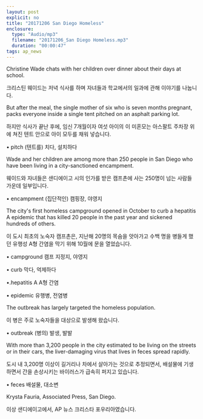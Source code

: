 ```yaml
---
layout: post
explicit: no
title: "20171206 San Diego Homeless"
enclosure:
  type: "Audio/mp3"
  filename: "20171206_San Diego Homeless.mp3"
  duration: "00:00:47"
tags: ap_news
---
```


Christine Wade chats with her children over dinner about their days at school.

크리스틴 웨이드는 저녁 식사를 하며 자녀들과 학교에서의 일과에 관해 이야기를 나눕니다.



But after the meal, the single mother of six who is seven months pregnant, packs everyone inside a single tent pitched on an asphalt parking lot.

하지만 식사가 끝난 후에, 임신 7개월이자 여섯 아이의 이 미혼모는 아스팔트 주차장 위에 쳐진 텐트 안으로 아이 모두를 채워 넣습니다.

• pitch (텐트를) 치다, 설치하다



Wade and her children are among more than 250 people in San Diego who have been living in a city-sanctioned encampment.

웨이드와 자녀들은 샌디에이고 시의 인가를 받은 캠프촌에 사는 250명이 넘는 사람들 가운데 일부입니다.

• encampment (집단적인) 캠핑장, 야영지



The city's first homeless campground opened in October to curb a hepatitis A epidemic that has killed 20 people in the past year and sickened hundreds of others.

이 도시 최초의 노숙자 캠프촌은, 지난해 20명의 목숨을 앗아가고 수백 명을 병들게 했던 유행성 A형 간염을 막기 위해 10월에 문을 열었습니다.

• campground 캠프 지정지, 야영지

• curb 막다, 억제하다   

•.hepatitis A A형 간염   

• epidemic 유행병, 전염병



The outbreak has largely targeted the homeless population.

이 병은 주로 노숙자들을 대상으로 발생해 왔습니다.

• outbreak (병의) 발생, 발발



With more than 3,200 people in the city estimated to be living on the streets or in their cars, the liver-damaging virus that lives in feces spread rapidly.

도시 내 3,200명 이상이 길거리나 차에서 살아가는 것으로 추정되면서, 배설물에 기생하면서 간을 손상시키는 바이러스가 급속히 퍼지고 있습니다.

• feces 배설물, 대소변



Krysta Fauria, Associated Press, San Diego.

이상 샌디에이고에서, AP 뉴스 크리스타 포우리아였습니다.

